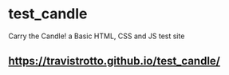 # test_candle
Carry the Candle! a Basic HTML, CSS and JS test site
## https://travistrotto.github.io/test_candle/
 

